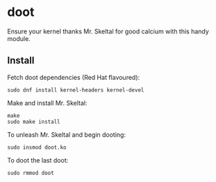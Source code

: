 doot
====

Ensure your kernel thanks Mr. Skeltal for good calcium with this handy module.

Install
-------

Fetch doot dependencies (Red Hat flavoured):

    sudo dnf install kernel-headers kernel-devel

Make and install Mr. Skeltal:

    make
    sudo make install

To unleash Mr. Skeltal and begin dooting:

    sudo insmod doot.ko

To doot the last doot:

    sudo rmmod doot
